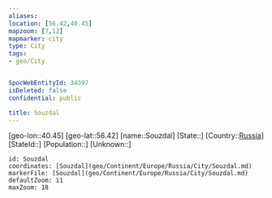 ```yaml
---
aliases: 
location: [56.42,40.45]
mapzoom: [7,12] 
mapmarker: city 
type: City
tags:
- geo/City


SpocWebEntityId: 34397
isDeleted: false
confidential: public

title: Souzdal
---
```

[geo-lon::40.45]
[geo-lat::56.42]
[name::Souzdal]
[State::]
[Country::[Russia](geo/Continent/Europe/Russia.md)]
[StateId::]
[Population::]
[Unknown::]


```leaflet
id: Souzdal
coordinates: [Souzdal](geo/Continent/Europe/Russia/City/Souzdal.md)
markerFile: [Souzdal](geo/Continent/Europe/Russia/City/Souzdal.md)
defaultZoom: 11 
maxZoom: 18
```


